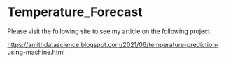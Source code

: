 # Temperature_Forecast

Please visit the following site to see my article on the following project

https://amithdatascience.blogspot.com/2021/06/temperature-prediction-using-machine.html
